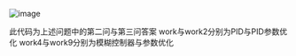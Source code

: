 ![image](https://github.com/user-attachments/assets/fd38df48-fa3e-49a6-beb8-23fa44be5dd3)

此代码为上述问题中的第二问与第三问答案
work与work2分别为PID与PID参数优化
work4与work9分别为模糊控制器与参数优化

